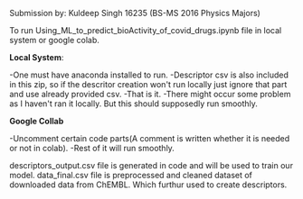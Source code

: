 Submission by:
    Kuldeep Singh 16235 (BS-MS 2016 Physics Majors)

To run Using_ML_to_predict_bioActivity_of_covid_drugs.ipynb file in local system or google colab.

**Local System**:

-One must have anaconda installed to run.
-Descriptor csv is also included in this zip, so if the descritor creation won't run locally just ignore that part and use already provided csv.
-That is it.
-There might occur some problem as I haven't ran it locally. But this should supposedly run smoothly.

**Google Collab**

-Uncomment certain code parts(A comment is written whether it is needed or not in colab).
-Rest of it will run smoothly.

descriptors_output.csv file is generated in code and will be used to train our model.
data_final.csv file is preprocessed and cleaned dataset of downloaded data from ChEMBL. Which furthur used to create descriptors.